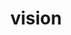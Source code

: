 ---
title: "vision"
id: tag.id
permalink: "/tags/vision"
videos: [862,863,1021,1022,1606,2097,2478,2527]
---